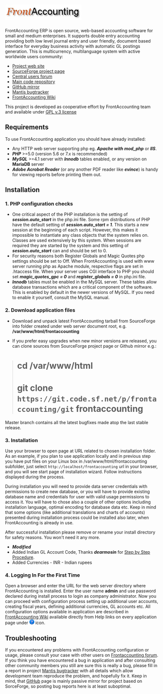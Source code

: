 ![FrontAccounting ERP](./themes/default/images/logo_frontaccounting.jpg  "FrontAccounting ERP")
===================

FrontAccounting ERP is open source, web-based accounting software for small and medium enterprises.
It supports double entry accounting providing both low level journal entry and user friendly, document based 
interface for everyday business activity with automatic GL postings generation. This is multicurrency,
multilanguage system with active worldwide users community:

* [Project web site](http://frontaccounting.com)
* [SourceForge project page](http://sourceforge.net/projects/frontaccounting/)
* [Central users forum](http://frontaccounting.com/punbb/index.php)
* [Main code repository](https://sourceforge.net/p/frontaccounting/git/ci/master/tree/)
* [GitHub mirror](http://github.com/FrontAccountingERP/FA)
* [Mantis bugtracker](http://mantis.frontaccounting.com)
* [FrontAccounting Wiki](http://frontaccounting.com/fawiki/)

This project is developed as cooperative effort by FrontAccounting team and available under [GPL v.3 license](./doc/license.txt) 

## Requirements

To use FrontAccounting application you should have already installed: 

*   Any HTTP web server supporting php eg. _**Apache with mod_php**_ or _**IIS**_.
*   **_PHP_** >=5.0 (version 5.6 or 7.x is recommended)
*   **_MySQL_** >=4.1 server with **_Innodb_** tables enabled, or any version on **MariaDB** server
*   **_Adobe Acrobat Reader_** (or any another PDF reader like _**evince**_) is handy for viewing reports before printing them out.

## Installation
### 1. PHP configuration checks

*   One critical aspect of the PHP installation is the setting of **_session.auto_start_** in the php.ini file. Some rpm distributions of PHP have the default setting of **_session.auto_start = 1_**. This starts a new session at the beginning of each script. However, this makes it impossible to instantiate any class objects that the system relies on. Classes are used extensively by this system. When sessions are required they are started by the system and this setting of **_session.auto_start_** can and should be set to 0.
*   For security reasons both Register Globals and Magic Quotes php settings should be set to Off. When FrontAccounting is used with www server running php as Apache module, respective flags are set in .htaccess file. When your server uses CGI interface to PHP you should set  **_magic_quotes_gpc = 0_** and **_register_globals = 0_** in php.ini file.
*   **_Innodb_** tables must be enabled in the MySQL server. These tables allow database transactions which are a critical component of the software. This is enabled by default in the newer versions of MySQL. If you need to enable it yourself, consult the MySQL manual.

### 2. Download application files

* Download and unpack latest FrontAccounting tarball from SourceForge into folder created under web server document root, e.g. **/var/www/html/frontaccounting**

* If you prefer easy upgrades when new minor versions are released, you can clone sources from SourceForge project page or Github mirror e.g.:
>	# cd  /var/www/html
>	# git clone `https://git.code.sf.net/p/frontaccounting/git` frontaccounting

Master branch contains all the latest bugfixes made atop the last stable release.
	
### 3. Installation

Use your browser to open page at URL related to chosen installation folder. As an example, if you plan to use application locally and in previous step you have put files on your Linux box in /var/www/html/frontaccounting subfolder, just select `http://localhost/frontaccounting` url in your browser, and you will see start page of installation wizard. Follow instructions displayed during the process.

During installation you will need to provide data server credentials with permissions to create new database, or you will have to provide existing database name and credentials for user with valid usage permissions to access it. You will have to chose also a couple of other options including installation language, optimal encoding for database data etc. Keep in mind that some options (like additional translations and charts of accounts) presented during installation process could be installed also later, when FrontAccounting is already in use.

 After successful installation please remove or rename your install directory for safety reasons. You won't need it any more.

 *   **_Modified_**
 *   Added Indian GL Account Code, Thanks **_dearmosin_** for [Step by Step Procedure](https://mpulse.in/images/FA_indian_tax_setup.jpg).
 *   Added Currencies - INR - Indian rupees

### 4. Logging In For the First Time

 Open a browser and enter the URL for the web server directory where FrontAccounting is installed. Enter the user name  **admin** and use password declared during install process to login as company administrator. Now you can proceed with configuration process setting up additional user accounts, creating fiscal years, defining additional currencies, GL accounts etc. All configuration options available in application are described in [FrontAccounting Wiki](http://frontaccounting.com/fawiki/) available directly from Help links on every application page under ![Help](./themes/default/images/help.gif  "Help") icon.
 

## Troubleshooting

If you encountered any problems with FrontAccounting configuration or usage, please consult your case with other users on [Frontaccounting forum](http://frontaccounting.com/punbb/index.php). If you think you have encountered a bug in application and after consulting other community members you still are sure this is really a bug, please fill in a report in project [Mantis bugtracker](http://mantis.frontaccounting.com) with all details which allow development team reproduce the problem, and hopefully fix it. Keep in mind, that  [GitHub](http://github.com/FrontAccountingERP/FA) page is mainly passive mirror for project based on SorceForge, so posting bug reports here is at least suboptimal.
